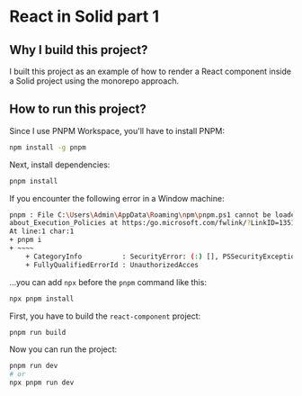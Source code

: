 # React in Solid part 1

## Why I build this project?

I built this project as an example of how to render a React component inside a Solid project using the monorepo approach.

## How to run this project?

Since I use PNPM Workspace, you'll have to install PNPM:

```bash
npm install -g pnpm
```

Next, install dependencies:

```bash
pnpm install
```

If you encounter the following error in a Window machine:

```bash
pnpm : File C:\Users\Admin\AppData\Roaming\npm\pnpm.ps1 cannot be loaded because running scripts is disabled on this system. For more information, see 
about_Execution_Policies at https:/go.microsoft.com/fwlink/?LinkID=135170.
At line:1 char:1
+ pnpm i
+ ~~~~
    + CategoryInfo          : SecurityError: (:) [], PSSecurityException  
    + FullyQualifiedErrorId : UnauthorizedAcces
```
...you can add `npx` before the `pnpm` command like this:

```bash
npx pnpm install
```

First, you have to build the `react-component` project:

```bash
pnpm run build
```

Now you can run the project:

```bash
pnpm run dev
# or
npx pnpm run dev
```